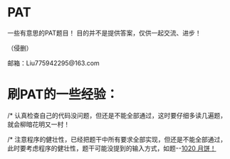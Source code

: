 # PAT

<p>一些有意思的PAT题目！
目的并不是提供答案，仅供一起交流、进步！</p>

<p>（侵删）</p>

<p>邮箱：Liu775942295@163.com</p>

<h1>刷PAT的一些经验：</h1>

<p>/*  认真检查自己的代码没问题，但还是不能全部通过，这时要仔细多读几遍题，就会柳暗花明又一村！</p>
<p>/*  注意程序的健壮性，已经把题干中所有要求全部实现，但还是不能全部通过，此时要考虑程序的健壮性，题干可能没提到的输入方式，如题--<a href="https://github.com/LiShengAlone/PAT/blob/master/1020%20月饼%EF%BC%88程序的健壮性%EF%BC%89">1020 月饼！</p>
